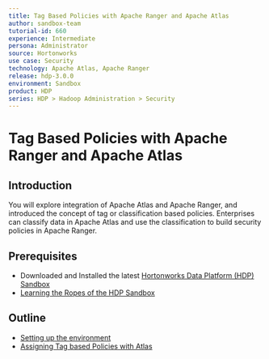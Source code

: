```yaml
---
title: Tag Based Policies with Apache Ranger and Apache Atlas
author: sandbox-team
tutorial-id: 660
experience: Intermediate
persona: Administrator
source: Hortonworks
use case: Security
technology: Apache Atlas, Apache Ranger
release: hdp-3.0.0
environment: Sandbox
product: HDP
series: HDP > Hadoop Administration > Security
---
```


# Tag Based Policies with Apache Ranger and Apache Atlas

## Introduction

You will explore integration of Apache Atlas and Apache Ranger, and introduced the concept of tag or classification based policies. Enterprises can classify data in Apache Atlas and use the classification to build security policies in Apache Ranger.

## Prerequisites

- Downloaded and Installed the latest [Hortonworks Data Platform (HDP) Sandbox](https://hortonworks.com/downloads/#sandbox)
- [Learning the Ropes of the HDP Sandbox](https://hortonworks.com/tutorial/learning-the-ropes-of-the-hortonworks-sandbox/)

## Outline

- [Setting up the environment](https://hortonworks.com/tutorial/tag-based-policies-with-apache-ranger-and-apache-atlas/section/1)
- [Assigning Tag based Policies with Atlas](https://hortonworks.com/tutorial/tag-based-policies-with-apache-ranger-and-apache-atlas/section/2)
